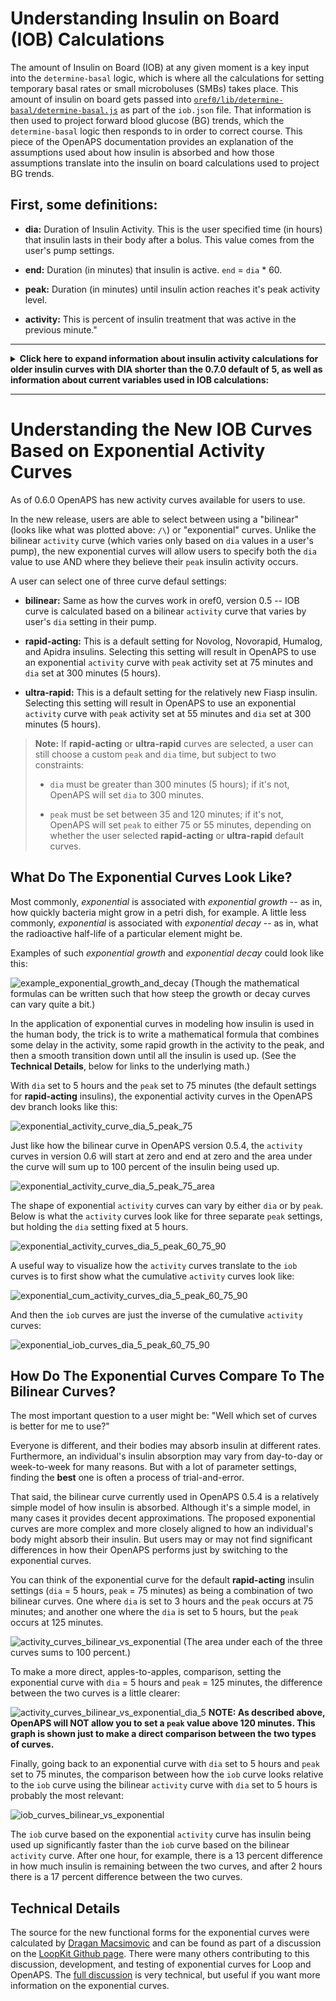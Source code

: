 # Understanding Insulin on Board (IOB) Calculations

The amount of Insulin on Board (IOB) at any given moment is a key input into the `determine-basal` logic, which is where all the calculations for setting temporary basal rates or small microboluses (SMBs) takes place. This amount of insulin on board gets passed into [`oref0/lib/determine-basal/determine-basal.js`](https://github.com/openaps/oref0/blob/master/lib/determine-basal/determine-basal.js) as part of the `iob.json` file. That information is then used to project forward blood glucose (BG) trends, which the `determine-basal` logic then responds to in order to correct course. This piece of the OpenAPS documentation provides an explanation of the assumptions used about how insulin is absorbed and how those assumptions translate into the insulin on board calculations used to project BG trends.

## First, some definitions:
* **dia:** Duration of Insulin Activity. This is the user specified time (in hours) that insulin lasts in their body after a bolus. This value comes from the user's pump settings. 


* **end:** Duration (in minutes) that insulin is active. `end` = `dia` * 60.


* **peak:** Duration (in minutes) until insulin action reaches it's peak activity level.


* **activity:** This is percent of insulin treatment that was active in the previous minute." 
---

<details>
    <summary><b>Click here to expand information about insulin activity calculations for older insulin curves with DIA shorter than the 0.7.0 default of 5, as well as information about current variables used in IOB calculations:</b></summary>
<br>
     
## Insulin Activity

The code in [oref0/lib/iob/calculate.js](https://github.com/openaps/oref0/blob/master/lib/iob/calculate.js) calculates a variable called `activityContrib`, which has two components: `treatment.insulin` and a component referenced here as `actvity`.  The unit of measurement for `treatment.insulin` is *units of insulin*; the unit of measurement for `activity` is *percent of insulin used each minute* and is used to scale the `treatment.insulin` value to *units of insulin used each minute*. (There is no variable `activity` created in [oref0/lib/iob/calculate.js](https://github.com/openaps/oref0/blob/master/lib/iob/calculate.js). There is, however, a variable called `activity` created in [oref0/lib/iob/total.js](https://github.com/openaps/oref0/blob/master/lib/iob/total.js), which represents a slightly different concept. See the FINAL NOTE, below, for more details.)

There are three key assumptions the OpenAPS algorithm makes about how insulin activity works in the body:

* **Assumption #1:** Insulin activity increases linearly (in a straight line) until the `peak` and then decreases linearly (but at a slightly slower rate) until the `end`. 

* **Assumption #2:** All insulin will be used up.

* **Assumption #3:** When insulin activity peaks (and how much insulin is used each minute) depends on a user's setting for how long it takes for all their insulin to be used up. That setting is their duration of insulin activity (`dia`) and generally ranges between 2 and 8 hours. The OpenAPS logic starts off with a default value of 3 hours for `dia`, which translates into 180 minutes for `end`, and assumes that insulin activity peaks at 75 minutes. (This is generally in line with findings that rapid acting insluins (Humalog, Novolog, and Apidra, for example) peak between 60 and 90 minutes after an insulin bolus.) This assumption, however, is generalizable to other user `dia` settings. That is, `peak` can be expressed as a function of `dia` by multiplying by the ratio (75 / 180):
    
    `peak` = f(`dia`) = (`dia` \* 60 \* (75 / 180))
    
    So, for example, for a `dia` of 4 hours, `peak` will be at 100 minutes:
    
    100 = (4 \* 60 \* (75 / 180))

> **NOTE:** The insulin action assumptions described here are set to change with the release of [oref0, version 0.6.0](https://github.com/openaps/oref0/tree/0.6.0-dev). The new assumptions will use exponential functions for the insulin action curves and will allow some user flexibility to use pre-set parameters for different classes of fast-acting insulins (Humalog, Novolog, and Apidra vs. Fiasp, for example). For a discussion of the alternate specifications of insulin action curves, see [oref0 Issue #544](https://github.com/openaps/oref0/issues/544). When oref0, version 0.6.0 is released and the current assumptions are no longer recommended, this documentation will be updated.
 

## What The Insulin Activity Assumptions Look Like
Given a `dia` setting of 3 hours, insulin activity peaks at 75 minutes, and between the 74th and 75th minutes, approximately 1.11 percent of the insulin gets used up.

![activity_dia_3](../Images/OpenAPS_activity_dia_3.png)


Adding up all the insulin used *each minute* between 0 and `end`, will sum to 100 percent of the insulin being used. 

![activity_dia_3_area](../Images/OpenAPS_activity_dia_3_area.png)

The area under the "curve" can be calculated by taking the [definite integral](https://en.wikipedia.org/wiki/Integral) for the `activity` function, but in this simple case the formula for the area of a triangle is much simpler:  

 	Area of a triangle = 1/2 * width * height 

 			    = 1/2 * 180 * 1.11 

 			    = 99.9 (close enough to 100 -- the actual value for activity is 1.1111111, which gets even closer to 100)


For shorter `dia` settings, the `peak` occurs sooner and at a higher rate. For longer `dia` settings, the `peak` occurs later and at a lower rate. But for each triangle, the area underneath is equal to 100 percent.

![activity_dia_2_8](../Images/OpenAPS_activity_by_dia_2_8.png)


## Cumulative Insulin Activity

Given these `activity` profiles, we can plot cumulative `activity` curves, which are S-shaped and range from 0 to 100 percent.  (Note: This step isn't taken in the actual  [`oref0/lib/determine-basal/determine-basal.js`](https://github.com/openaps/oref0/blob/master/lib/determine-basal/determine-basal.js) program, but  plotting this out is a useful way to visualize/understand the insulin on board curves.)

![activity_dia_3](../Images/OpenAPS_cum_activity_dia_3.png)

Just like how the insulin activity curves shift depending on the setting for `dia`, the cumulative activity curves do as well.

![activity_dia_3](../Images/OpenAPS_cum_activity_by_dia_2_8.png)

## Insulin on Board

Insulin on board (`iob`), is the inverse of the cumulative activity curves. Instead of ranging from 0 to 100 percent, they range from 100 to 0 percent. With `dia` set at 3 hours, about 70 percent of insulin is still available an hour after an insulin dosage, and about 17 percent is still available two hours afterwards.

![activity_dia_3](../Images/OpenAPS_iob_curve_dia_3.png)

Similar to how the `activity` "curves" (triangles) and cumulative `actvity` curves vary by `dia` settings, the `iob` curves also vary by `dia` setting.

![activity_dia_3](../Images/OpenAPS_iob_curves_by_dia_2_8.png)

Similar to calculations above, the code in [oref0/lib/iob/calculate.js](https://github.com/openaps/oref0/blob/master/lib/iob/calculate.js) calculates a variable called `iobContrib`, which has two components: `treatment.insulin` and and a component referenced here as `iob`.  The unit of measurement for `treatment.insulin` is *units of insulin*; the unit of measurement for `iob` is *percent of insulin remaining each minute* and is used to scale the `treatment.insulin` value to *units of insulin remaining each minute*. (There is no variable `iob` created in [oref0/lib/iob/calculate.js](https://github.com/openaps/oref0/blob/master/lib/iob/calculate.js). There is, however, a variable called `iob` created in [oref0/lib/iob/total.js](https://github.com/openaps/oref0/blob/master/lib/iob/total.js), which represents a slightly different concept. See the FINAL NOTE, below, for more details.)

Finally, two sources to benchmark the `iob` curves against can be found [here](http://journals.sagepub.com/doi/pdf/10.1177/193229680900300319) and [here](https://www.hindawi.com/journals/cmmm/2015/281589/).

---

> **A NOTE ABOUT VARIABLE NAMES:**  A separate program&mdash;[oref0/lib/iob/total.js](https://github.com/openaps/oref0/blob/master/lib/iob/total.js)&mdash;creates variables named `activity` and `iob`. Those two variables, however, are not the same as the `activity` and `iob` variables plotted in this documentation page. Those two variables are summations of all insulin treatments still active. 

>The `activity` and `iob` concepts plotted here are expressed in percentage terms and are used to scale the `treatment.insulin` dosage amounts, so the units for the `activityContrib` and `iobContrib` variables are *units of insulin per minute* and *units of insulin remaining at each minute*, repectively. Because the `activity` and `iob` variables in [oref0/lib/iob/total.js](https://github.com/openaps/oref0/blob/master/lib/iob/total.js) are just the sums of all insulin treatments, they're still in the same units of measurements: *units of insulin per minute* and *units of insulin remaining each minute*.

</details>

---

# Understanding the New IOB Curves Based on Exponential Activity Curves

As of 0.6.0 OpenAPS has new activity curves available for users to use. 

In the new release, users are able to select between using a "bilinear" (looks like what was  plotted above: `/\`) or "exponential" curves. Unlike the bilinear `activity` curve (which varies only based on `dia` values in a user's pump), the new exponential curves will allow users to specify both the `dia` value to use AND where they believe their `peak` insulin activity occurs.

A user can select one of three curve defaul settings:

* **bilinear:** Same as how the curves work in oref0, version 0.5 -- IOB curve is calculated based on a bilinear `activity` curve that varies by user's `dia` setting in their pump.

* **rapid-acting:** This is a default setting for Novolog, Novorapid, Humalog, and Apidra insulins. Selecting this setting will result in OpenAPS to use an exponential `activity` curve with `peak` activity set at 75 minutes and `dia` set at 300 minutes (5 hours).

* **ultra-rapid:** This is a default setting for the relatively new Fiasp insulin. Selecting this setting will result in OpenAPS to use an exponential `activity` curve with `peak` activity set at 55 minutes and `dia` set at 300 minutes (5 hours).

 >**Note:** If **rapid-acting** or **ultra-rapid** curves are selected, a user can still choose a custom `peak` and `dia` time, but subject to two constraints:
 >
 > * `dia` must be greater than 300 minutes (5 hours); if it's not, OpenAPS will set `dia` to 300 minutes.
>
> * `peak` must be set between 35 and 120 minutes; if it's not, OpenAPS will set `peak` to either 75 or 55 minutes, depending on whether the user selected **rapid-acting** or **ultra-rapid** default curves.

## What Do The Exponential Curves Look Like?
Most commonly, *exponential* is associated with *exponential growth* -- as in, how quickly bacteria might grow in a petri dish, for example. A little less commonly, *exponential* is associated with *exponential decay* -- as in, what the radioactive half-life of a particular element might be.

Examples of such *exponential growth* and *exponential decay* could look like this:

![example_exponential_growth_and_decay](../Images/example_exponential_growth_and_decay.png)
(Though the mathematical formulas can be written such that how steep the growth or decay curves can vary quite a bit.)

In the application of exponential curves in modeling how insulin is used in the human body, the trick is to write a mathematical formula that combines some delay in the activity, some rapid growth in the activity to the peak, and then a smooth transition down until all the insulin is used up. (See the **Technical Details**, below for links to the underlying math.)

With `dia` set to 5 hours and the `peak` set to 75 minutes (the default settings for **rapid-acting** insulins), the exponential activity curves in the OpenAPS dev branch looks like this:

![exponential_activity_curve_dia_5_peak_75](../Images/OpenAPS_exponential_activity_curve_dia_5_peak_75.png)

Just like how the bilinear curve in OpenAPS version 0.5.4, the `activity` curves in version 0.6 will start at zero and end at zero and the area under the curve will sum up to 100 percent of the insulin being used up. 

![exponential_activity_curve_dia_5_peak_75_area](../Images/OpenAPS_exponential_activity_curve_dia_5_peak_75_area.png)

The shape of exponential `activity` curves can vary by either `dia` or by `peak`. Below is what the `activity` curves look like for three separate `peak` settings, but holding the `dia` setting fixed at 5 hours.

![exponential_activity_curves_dia_5_peak_60_75_90](../Images/OpenAPS_exponential_activity_curves_dia_5_peak_60_75_90.png)

A useful way to visualize how the `activity` curves translate to the `iob` curves is to first show what the cumulative `activity` curves look like:

![exponential_cum_activity_curves_dia_5_peak_60_75_90](../Images/OpenAPS_exponential_cum_activity_curves_dia_5_peak_60_75_90.png)

And then the `iob` curves are just the inverse of the cumulative `activity` curves:

![exponential_iob_curves_dia_5_peak_60_75_90](../Images/OpenAPS_exponential_iob_curves_dia_5_peak_60_75_90.png)

## How Do The Exponential Curves Compare To The Bilinear Curves?
The most important question to a user might be: "Well which set of curves is better for me to use?"

Everyone is different, and their bodies may absorb insulin at different rates. Furthermore, an individual's insulin absorption may vary from day-to-day or week-to-week for many reasons. But with a lot of parameter settings, finding the **best** one is often a process of trial-and-error.

That said, the bilinear curve currently used in OpenAPS 0.5.4 is a relatively simple model of how insulin is absorbed. Although it's a simple model, in many cases it provides decent approximations. The proposed exponential curves are more complex and more closely aligned to how an individual's body might absorb their insulin. But users may or may not find significant differences in how their OpenAPS performs just by switching to the exponential curves.

You can think of the exponential curve for the default **rapid-acting** insulin settings (`dia` = 5 hours, `peak` = 75 minutes) as being a combination of two bilinear curves. One where `dia` is set to 3 hours and the `peak` occurs at 75 minutes; and another one where the `dia` is set to 5 hours, but the `peak` occurs at 125 minutes. 


![activity_curves_bilinear_vs_exponential](../Images/OpenAPS_activity_curves_bilinear_vs_exponential.png)
(The area under each of the three curves sums to 100 percent.)

To make a more direct, apples-to-apples, comparison, setting the exponential curve with `dia` = 5 hours and `peak` = 125 minutes, the difference between the two curves is a little clearer: 

![activity_curves_bilinear_vs_exponential_dia_5](../Images/OpenAPS_activity_curves_bilinear_vs_exponential_dia_5.png)
**NOTE: As described above, OpenAPS will NOT allow you to set a `peak` value above 120 minutes. This graph is shown just to make a direct comparison between the two types of curves.**

Finally, going back to an exponential curve with `dia` set to 5 hours and `peak` set to 75 minutes, the comparison between how the `iob` curve looks relative to the `iob` curve using the bilinear `activity` curve with `dia` set to 5 hours is probably the most relevant:

![iob_curves_bilinear_vs_exponential](../Images/OpenAPS_iob_curves_bilinear_vs_exponential.png)

The `iob` curve based on the exponential `activity` curve has insulin being used up significantly faster than the `iob` curve based on the bilinear `activity` curve. After one hour, for example, there is a 13 percent difference in how much insulin is remaining between the two curves, and after 2 hours there is a 17 percent difference between the two curves.

## Technical Details
The source for the new functional forms for the exponential curves were calculated by [Dragan Macsimovic](https://github.com/dm61) and can be found as part of a discussion on the [LoopKit Github page](https://github.com/LoopKit/Loop/issues/388#issuecomment-317938473). There were many others contributing to this discussion, development, and testing of exponential curves for Loop and OpenAPS. The [full discussion](https://github.com/LoopKit/Loop/issues/388) is very technical, but useful if you want more information on the exponential curves.

